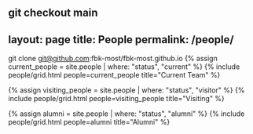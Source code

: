 git checkout main
---
layout: page
title: People
permalink: /people/
---
git clone git@github.com:fbk-most/fbk-most.github.io
{% assign current_people = site.people | where: "status", "current" %}
{% include people/grid.html people=current_people title="Current Team" %}

{% assign visiting_people = site.people | where: "status", "visitor" %}
{% include people/grid.html people=visiting_people title="Visiting" %}

{% assign alumni = site.people | where: "status", "alumni" %}
{% include people/grid.html people=alumni title="Alumni" %}
